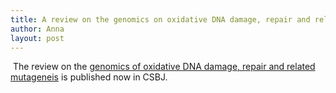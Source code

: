 ```yaml
---
title: A review on the genomics on oxidative DNA damage, repair and related mutagenesis
author: Anna
layout: post
---
```

<span class="image right"><img src="{{ 'assets/images/graphical_abstract_final.png' | relative_url }}" alt="" /></span>
The review on the [genomics of oxidative DNA damage, repair and related mutageneis](https://www.sciencedirect.com/science/article/pii/S2001037019304209) is published now in CSBJ. 